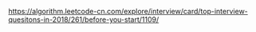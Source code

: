 https://algorithm.leetcode-cn.com/explore/interview/card/top-interview-quesitons-in-2018/261/before-you-start/1109/